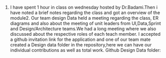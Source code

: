 1. I have spent 1 hour in class on wednesday hosted by Dr.Badami.Then i have noted a brief notes regarding the class and got an overview of the module2. Our team design Data held a meeting regarding the class, ER diagrams and also about the meeting of unit leaders from UI,Data,Sprint and Design/Architecture teams.We had a long meeting where we also discussed about the respective roles of each teach member. I accepted a github invitation link for the application and one of our team mate created a Design data folder in the repository,here we can have our individual contributions as well as total work.
Github Design Data folder:
